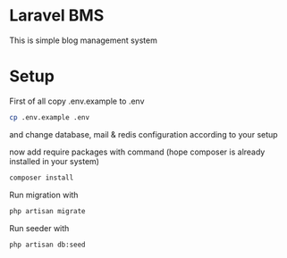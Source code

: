 # Laravel BMS
This is simple blog management system

# Setup
First of all copy .env.example to .env
```bash
cp .env.example .env
```
and change database, mail & redis configuration according to your setup

now add require packages with command (hope composer is already installed in your system)
```bash
composer install
```
Run migration with
```bash
php artisan migrate
```
Run seeder with
```bash
php artisan db:seed
```
